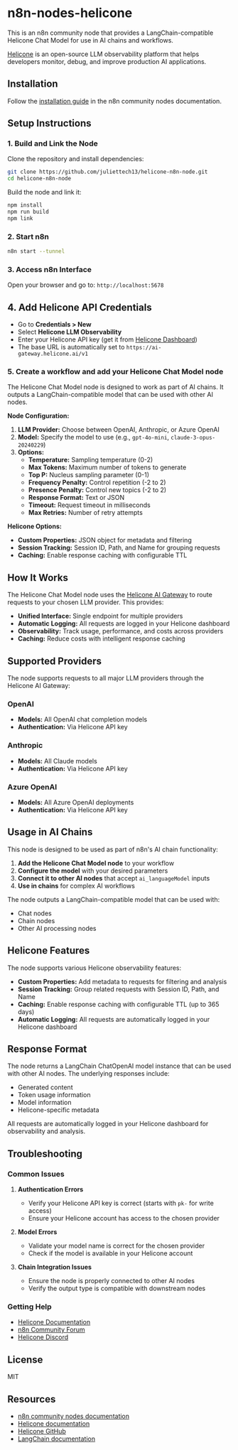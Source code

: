 # n8n-nodes-helicone

This is an n8n community node that provides a LangChain-compatible Helicone Chat Model for use in AI chains and workflows.

[Helicone](https://helicone.ai) is an open-source LLM observability platform that helps developers monitor, debug, and improve production AI applications.

## Installation

Follow the [installation guide](https://docs.n8n.io/integrations/community-nodes/installation/) in the n8n community nodes documentation.

## Setup Instructions

### 1. Build and Link the Node
Clone the repository and install dependencies:
```bash
git clone https://github.com/juliettech13/helicone-n8n-node.git
cd helicone-n8n-node
```

Build the node and link it:
```bash
npm install
npm run build
npm link
```

### 2. Start n8n
```bash
n8n start --tunnel
```

### 3. Access n8n Interface
Open your browser and go to: `http://localhost:5678`

## 4. Add Helicone API Credentials

  - Go to **Credentials > New**
  - Select **Helicone LLM Observability**
  - Enter your Helicone API key (get it from [Helicone Dashboard](https://helicone.ai/dashboard))
  - The base URL is automatically set to `https://ai-gateway.helicone.ai/v1`

### 5. Create a workflow and add your Helicone Chat Model node

The Helicone Chat Model node is designed to work as part of AI chains. It outputs a LangChain-compatible model that can be used with other AI nodes.

**Node Configuration:**
1. **LLM Provider:** Choose between OpenAI, Anthropic, or Azure OpenAI
2. **Model:** Specify the model to use (e.g., `gpt-4o-mini`, `claude-3-opus-20240229`)
3. **Options:**
   - **Temperature:** Sampling temperature (0-2)
   - **Max Tokens:** Maximum number of tokens to generate
   - **Top P:** Nucleus sampling parameter (0-1)
   - **Frequency Penalty:** Control repetition (-2 to 2)
   - **Presence Penalty:** Control new topics (-2 to 2)
   - **Response Format:** Text or JSON
   - **Timeout:** Request timeout in milliseconds
   - **Max Retries:** Number of retry attempts

**Helicone Options:**
- **Custom Properties:** JSON object for metadata and filtering
- **Session Tracking:** Session ID, Path, and Name for grouping requests
- **Caching:** Enable response caching with configurable TTL

## How It Works

The Helicone Chat Model node uses the [Helicone AI Gateway](https://ai-gateway.helicone.ai) to route requests to your chosen LLM provider. This provides:

- **Unified Interface:** Single endpoint for multiple providers
- **Automatic Logging:** All requests are logged in your Helicone dashboard
- **Observability:** Track usage, performance, and costs across providers
- **Caching:** Reduce costs with intelligent response caching

## Supported Providers

The node supports requests to all major LLM providers through the Helicone AI Gateway:

### OpenAI
- **Models:** All OpenAI chat completion models
- **Authentication:** Via Helicone API key

### Anthropic
- **Models:** All Claude models
- **Authentication:** Via Helicone API key

### Azure OpenAI
- **Models:** All Azure OpenAI deployments
- **Authentication:** Via Helicone API key

## Usage in AI Chains

This node is designed to be used as part of n8n's AI chain functionality:

1. **Add the Helicone Chat Model node** to your workflow
2. **Configure the model** with your desired parameters
3. **Connect it to other AI nodes** that accept `ai_languageModel` inputs
4. **Use in chains** for complex AI workflows

The node outputs a LangChain-compatible model that can be used with:
- Chat nodes
- Chain nodes
- Other AI processing nodes

## Helicone Features

The node supports various Helicone observability features:

- **Custom Properties:** Add metadata to requests for filtering and analysis
- **Session Tracking:** Group related requests with Session ID, Path, and Name
- **Caching:** Enable response caching with configurable TTL (up to 365 days)
- **Automatic Logging:** All requests are automatically logged in your Helicone dashboard

## Response Format

The node returns a LangChain ChatOpenAI model instance that can be used with other AI nodes. The underlying responses include:

- Generated content
- Token usage information
- Model information
- Helicone-specific metadata

All requests are automatically logged in your Helicone dashboard for observability and analysis.

## Troubleshooting

### Common Issues

1. **Authentication Errors**
   - Verify your Helicone API key is correct (starts with `pk-` for write access)
   - Ensure your Helicone account has access to the chosen provider

2. **Model Errors**
   - Validate your model name is correct for the chosen provider
   - Check if the model is available in your Helicone account

3. **Chain Integration Issues**
   - Ensure the node is properly connected to other AI nodes
   - Verify the output type is compatible with downstream nodes

### Getting Help

- [Helicone Documentation](https://docs.helicone.ai)
- [n8n Community Forum](https://community.n8n.io)
- [Helicone Discord](https://discord.gg/helicone)

## License

MIT

## Resources

- [n8n community nodes documentation](https://docs.n8n.io/integrations/community-nodes/)
- [Helicone documentation](https://docs.helicone.ai)
- [Helicone GitHub](https://github.com/Helicone/helicone)
- [LangChain documentation](https://js.langchain.com/)
